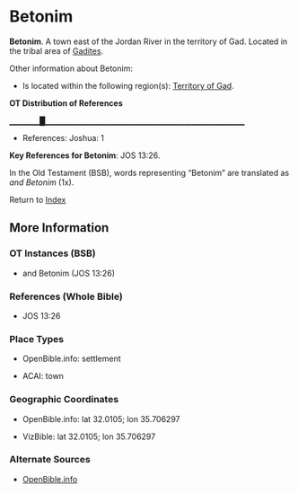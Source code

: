 # Betonim
**Betonim**. 
A town east of the Jordan River in the territory of Gad. 
Located in the tribal area of [Gadites](../../../groups/md/acai/Gad.md). 




Other information about Betonim:


* Is located within the following region(s): 
[Territory of Gad](TerritoryOfGad.md). 


**OT Distribution of References**

▁▁▁▁▁█▁▁▁▁▁▁▁▁▁▁▁▁▁▁▁▁▁▁▁▁▁▁▁▁▁▁▁▁▁▁▁▁▁
* References: Joshua: 1



**Key References for Betonim**: 
JOS 13:26. 


In the Old Testament (BSB), words representing “Betonim” are translated as 
*and Betonim* (1x). 




Return to [Index](00-Index.md)

## More Information

### OT Instances (BSB)

* and Betonim (JOS 13:26)



### References (Whole Bible)

* JOS 13:26


### Place Types

* OpenBible.info: settlement

* ACAI: town



### Geographic Coordinates

* OpenBible.info: lat 32.0105; lon 35.706297

* VizBible: lat 32.0105; lon 35.706297



### Alternate Sources

* [OpenBible.info](https://www.openbible.info/geo/ancient/a079478)



